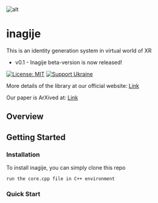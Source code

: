 ![alt](./utils/namer.jpg)


# inagije
This is an identity generation system in virtual world of XR 

- v0.1 - Inagije beta-version is now released!

[![License: MIT](https://img.shields.io/badge/License-MIT-yellow.svg)](https://opensource.org/licenses/MIT)
[![Support Ukraine](https://img.shields.io/badge/Support-Ukraine-FFD500?style=flat&labelColor=005BBB)](https://opensource.fb.com/support-ukraine)

More details of the library at our official website: [Link](www.gamolstudio.com)

Our paper is ArXived at: [Link](www.gamolstudio.com)

## Overview
 

## Getting Started

### Installation
To install inagije, you can simply clone this repo
```
run the core.cpp file in C++ environment
```

### Quick Start




